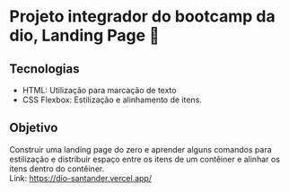 # Projeto integrador do bootcamp da dio, Landing Page :page_with_curl: 
## Tecnologias
- HTML: Utilização para marcação de texto
- CSS Flexbox: Estilização e alinhamento de itens.
## Objetivo
 Construir uma landing page do zero e aprender alguns comandos para estilização e distribuir espaço entre os itens de um contêiner e alinhar os itens dentro do contêiner. <br>
Link: https://dio-santander.vercel.app/
